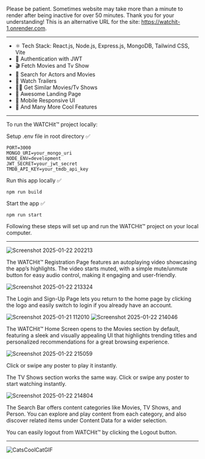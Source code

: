 Please be patient. Sometimes website may take more than a minute to render after being inactive for over 50 minutes. Thank you for your understanding!
This is an alternative URL for the site: https://watchit-1.onrender.com.
__________________________
-   ⚛️ Tech Stack: React.js, Node.js, Express.js, MongoDB, Tailwind CSS, Vite
-   🔐 Authentication with JWT
-   🎬 Fetch Movies and Tv Show
-   🔎 Search for Actors and Movies
-   🎥 Watch Trailers
-   🐱‍👤 Get Similar Movies/Tv Shows
-   💙 Awesome Landing Page
-   📱 Mobile Responsive UI
-   🚀 And Many More Cool Features
 _______________________
To run the WATCHit™ project locally:

Setup .env file in root directory ✅️
```
PORT=3000
MONGO_URI=your_mongo_uri
NODE_ENV=development
JWT_SECRET=your_jwt_secret
TMDB_API_KEY=your_tmdb_api_key
```
Run this app locally ✅️
```
npm run build
```
Start the app ✅️
```
npm run start
```
Following these steps will set up and run the WATCHit™ project on your local computer.
__________________________


![Screenshot 2025-01-22 202213](https://github.com/user-attachments/assets/79e50a1a-c5f1-4815-830e-b887cf2b7f94)

The WATCHit™ Registration Page features an autoplaying video showcasing the app’s highlights. The video starts muted, with a simple mute/unmute button for easy audio control, making it engaging and user-friendly.

![Screenshot 2025-01-22 213324](https://github.com/user-attachments/assets/fa5df3eb-02e8-49db-9d23-44f7477a445a)

The Login and Sign-Up Page lets you return to the home page by clicking the logo and easily switch to login if you already have an account.

![Screenshot 2025-01-21 112010](https://github.com/user-attachments/assets/125015e8-014c-4765-82a0-7f5010c59731)
![Screenshot 2025-01-22 214046](https://github.com/user-attachments/assets/3bb91d2f-8285-43c2-af58-a85ece92bf36)

The WATCHit™ Home Screen opens to the Movies section by default, featuring a sleek and visually appealing UI that highlights trending titles and personalized recommendations for a great browsing experience.


![Screenshot 2025-01-22 215059](https://github.com/user-attachments/assets/bccbf145-c929-4df5-9a90-606888843c88)


 Click or swipe any poster to play it instantly.

 The TV Shows section works the same way. Click or swipe any poster to start watching instantly.

![Screenshot 2025-01-22 214804](https://github.com/user-attachments/assets/087b65da-ec8c-4fd5-a7fd-f2f3bc42abc9)


The Search Bar offers content categories like Movies, TV Shows, and Person. You can explore and play content from each category, and also discover related items under Content Data for a wider selection.


You can easily logout from WATCHit™ by clicking the Logout button.

__________________________



   ![CatsCoolCatGIF](https://github.com/user-attachments/assets/6765e959-fc56-4085-bcac-b0a5768c5045)





